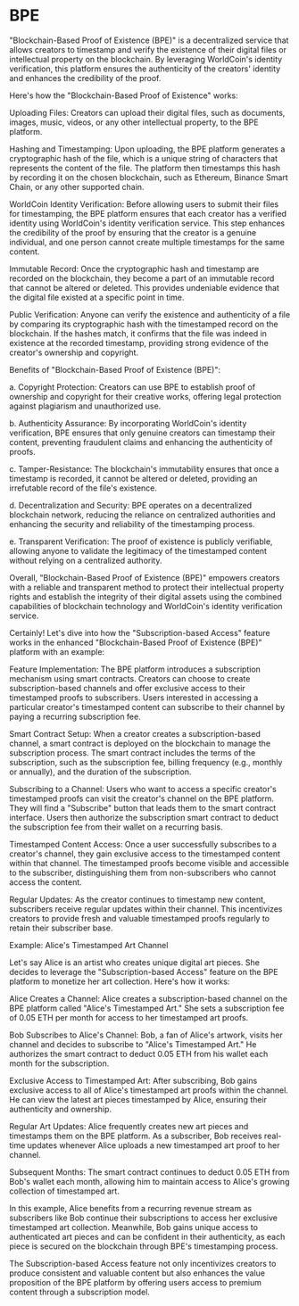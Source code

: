 # BPE

"Blockchain-Based Proof of Existence (BPE)" is a decentralized service that allows creators to timestamp and verify the existence of their digital files or intellectual property on the blockchain. By leveraging WorldCoin's identity verification, this platform ensures the authenticity of the creators' identity and enhances the credibility of the proof.

Here's how the "Blockchain-Based Proof of Existence" works:

Uploading Files: Creators can upload their digital files, such as documents, images, music, videos, or any other intellectual property, to the BPE platform.

Hashing and Timestamping: Upon uploading, the BPE platform generates a cryptographic hash of the file, which is a unique string of characters that represents the content of the file. The platform then timestamps this hash by recording it on the chosen blockchain, such as Ethereum, Binance Smart Chain, or any other supported chain.

WorldCoin Identity Verification: Before allowing users to submit their files for timestamping, the BPE platform ensures that each creator has a verified identity using WorldCoin's identity verification service. This step enhances the credibility of the proof by ensuring that the creator is a genuine individual, and one person cannot create multiple timestamps for the same content.

Immutable Record: Once the cryptographic hash and timestamp are recorded on the blockchain, they become a part of an immutable record that cannot be altered or deleted. This provides undeniable evidence that the digital file existed at a specific point in time.

Public Verification: Anyone can verify the existence and authenticity of a file by comparing its cryptographic hash with the timestamped record on the blockchain. If the hashes match, it confirms that the file was indeed in existence at the recorded timestamp, providing strong evidence of the creator's ownership and copyright.

Benefits of "Blockchain-Based Proof of Existence (BPE)":

a. Copyright Protection: Creators can use BPE to establish proof of ownership and copyright for their creative works, offering legal protection against plagiarism and unauthorized use.

b. Authenticity Assurance: By incorporating WorldCoin's identity verification, BPE ensures that only genuine creators can timestamp their content, preventing fraudulent claims and enhancing the authenticity of proofs.

c. Tamper-Resistance: The blockchain's immutability ensures that once a timestamp is recorded, it cannot be altered or deleted, providing an irrefutable record of the file's existence.

d. Decentralization and Security: BPE operates on a decentralized blockchain network, reducing the reliance on centralized authorities and enhancing the security and reliability of the timestamping process.

e. Transparent Verification: The proof of existence is publicly verifiable, allowing anyone to validate the legitimacy of the timestamped content without relying on a centralized authority.

Overall, "Blockchain-Based Proof of Existence (BPE)" empowers creators with a reliable and transparent method to protect their intellectual property rights and establish the integrity of their digital assets using the combined capabilities of blockchain technology and WorldCoin's identity verification service.




Certainly! Let's dive into how the "Subscription-based Access" feature works in the enhanced "Blockchain-Based Proof of Existence (BPE)" platform with an example:

Feature Implementation:
The BPE platform introduces a subscription mechanism using smart contracts. Creators can choose to create subscription-based channels and offer exclusive access to their timestamped proofs to subscribers. Users interested in accessing a particular creator's timestamped content can subscribe to their channel by paying a recurring subscription fee.

Smart Contract Setup:
When a creator creates a subscription-based channel, a smart contract is deployed on the blockchain to manage the subscription process. The smart contract includes the terms of the subscription, such as the subscription fee, billing frequency (e.g., monthly or annually), and the duration of the subscription.

Subscribing to a Channel:
Users who want to access a specific creator's timestamped proofs can visit the creator's channel on the BPE platform. They will find a "Subscribe" button that leads them to the smart contract interface. Users then authorize the subscription smart contract to deduct the subscription fee from their wallet on a recurring basis.

Timestamped Content Access:
Once a user successfully subscribes to a creator's channel, they gain exclusive access to the timestamped content within that channel. The timestamped proofs become visible and accessible to the subscriber, distinguishing them from non-subscribers who cannot access the content.

Regular Updates:
As the creator continues to timestamp new content, subscribers receive regular updates within their channel. This incentivizes creators to provide fresh and valuable timestamped proofs regularly to retain their subscriber base.

Example: Alice's Timestamped Art Channel

Let's say Alice is an artist who creates unique digital art pieces. She decides to leverage the "Subscription-based Access" feature on the BPE platform to monetize her art collection. Here's how it works:

Alice Creates a Channel:
Alice creates a subscription-based channel on the BPE platform called "Alice's Timestamped Art." She sets a subscription fee of 0.05 ETH per month for access to her timestamped art proofs.

Bob Subscribes to Alice's Channel:
Bob, a fan of Alice's artwork, visits her channel and decides to subscribe to "Alice's Timestamped Art." He authorizes the smart contract to deduct 0.05 ETH from his wallet each month for the subscription.

Exclusive Access to Timestamped Art:
After subscribing, Bob gains exclusive access to all of Alice's timestamped art proofs within the channel. He can view the latest art pieces timestamped by Alice, ensuring their authenticity and ownership.

Regular Art Updates:
Alice frequently creates new art pieces and timestamps them on the BPE platform. As a subscriber, Bob receives real-time updates whenever Alice uploads a new timestamped art proof to her channel.

Subsequent Months:
The smart contract continues to deduct 0.05 ETH from Bob's wallet each month, allowing him to maintain access to Alice's growing collection of timestamped art.

In this example, Alice benefits from a recurring revenue stream as subscribers like Bob continue their subscriptions to access her exclusive timestamped art collection. Meanwhile, Bob gains unique access to authenticated art pieces and can be confident in their authenticity, as each piece is secured on the blockchain through BPE's timestamping process.

The Subscription-based Access feature not only incentivizes creators to produce consistent and valuable content but also enhances the value proposition of the BPE platform by offering users access to premium content through a subscription model.
